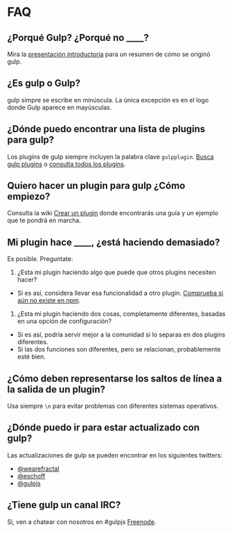 # FAQ

## ¿Porqué Gulp? ¿Porqué no ____?

Mira la [presentación introductoria] para un resumen de cómo se originó gulp.

## ¿Es gulp o Gulp?

gulp simpre se escribe en minúscula. La única excepción es en el logo donde Gulp aparece en mayúsculas.

## ¿Dónde puedo encontrar una lista de plugins para gulp?

Los plugins de gulp siempre incluyen la palabra clave `gulpplugin`. [Busca gulp plugins][search-gulp-plugins] o [consulta todos los plugins][npm plugin search].

## Quiero hacer un plugin para gulp ¿Cómo empiezo?

Consulta la wiki [Crear un plugin] donde encontrarás una guía y un ejemplo que te pondrá en marcha.

## Mi plugin hace ____, ¿está haciendo demasiado?

Es posible. Preguntate:

1. ¿Esta mi plugin haciendo algo que puede que otros plugins necesiten hacer? 
  - Si es así, considera llevar esa funcionalidad a otro plugin. [Comprueba si aún no existe en npm][npm plugin search].
1. ¿Esta mi plugin haciendo dos cosas, completamente diferentes, basadas en una opción de configuración? 
  - Si es así, podría servir mejor a la comunidad si lo separas en dos plugins diferentes.
  - Si las dos funciones son diferentes, pero se relacionan, probablemente esté bien.

## ¿Cómo deben representarse los saltos de línea a la salida de un plugin?

Usa siempre `\n` para evitar problemas con diferentes sistemas operativos.

## ¿Dónde puedo ir para estar actualizado con gulp?

Las actualizaciones de gulp se pueden encontrar en los siguientes twitters:

- [@wearefractal](https://twitter.com/wearefractal)
- [@eschoff](https://twitter.com/eschoff)
- [@gulpjs](https://twitter.com/gulpjs)

## ¿Tiene gulp un canal IRC?

Si, ven a chatear con nosotros en #gulpjs [Freenode]. 

[Crear un plugin]: writing-a-plugin/README.md
[presentación introductoria]: http://slid.es/contra/gulp
[Freenode]: http://freenode.net/
[search-gulp-plugins]: http://gulpjs.com/plugins/
[npm plugin search]: https://npmjs.org/browse/keyword/gulpplugin
